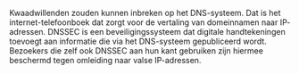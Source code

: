 
Kwaadwillenden zouden kunnen inbreken op het DNS-systeem. Dat is het 
internet-telefoonboek dat zorgt voor de vertaling van domeinnamen naar IP-
adressen. DNSSEC is een beveiligingssysteem dat digitale handtekeningen 
toevoegt aan informatie die via het DNS-systeem gepubliceerd wordt. 
Bezoekers die zelf ook DNSSEC aan hun kant gebruiken zijn hiermee beschermd 
tegen omleiding naar valse IP-adressen.
